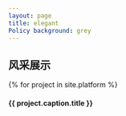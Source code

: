 ```yaml
--- 
layout: page 
title: elegant
Policy background: grey 
---
```


<div class="col-lg-12 text-center">
    <h2 class="section-heading text-uppercase">风采展示</h2>
    <div class="container">
        <div class="row">
            {% for project in site.platform %}
            <div class="col-md-4 col-sm-6 portfolio-item">
                 <img class="img-fluid" src="{{ project.caption.thumbnail }}" alt="">
                    <div class="portfolio-caption">
                     <a class="portfolio-link" data-toggle="modal"   index="project.caption.    title"  style="display:block; height: 100%; width: 100%;" >
                       <h4>{{ project.caption.title }}</h4>
                       </a>
                    </div>  
            </div>
            {% endfor %}
        </div>
    </div>
</div>
